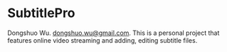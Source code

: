 # SubtitlePro
Dongshuo Wu. 
dongshuo.wu@gmail.com. 
This is a personal project that features online video streaming and adding, editing subtitle files.
